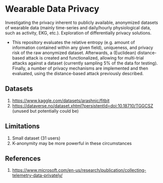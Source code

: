 # Wearable Data Privacy
Investigating the privacy inherent to publicly available, anonymized datasets of wearable data (mainly time-series and daily/hourly physiological data, such as activity, EKG, etc.).  Exploration of differentially privacy solutions.

- This repository evaluates the relative entropy (e.g. amount of information contained within any given field), uniqueness, and privacy risk of the raw anonymized dataset.  Afterwards, a (Euclidean) distance-based attack is created and functionalized, allowing for multi-trial attacks against a dataset (currently sampling 5% of the data for testing).  Finally, a number of privacy mechanisms are implemented and then evaluated, using the distance-based attack previously described.

## Datasets
1. https://www.kaggle.com/datasets/arashnic/fitbit
2. https://dataverse.no/dataset.xhtml?persistentId=doi:10.18710/TGGCSZ (unused but potentially could be)

## Limitations
1. Small dataset (31 users)
2. K-anonymity may be more powerful in these circumstances

## References
1. https://www.microsoft.com/en-us/research/publication/collecting-telemetry-data-privately/
